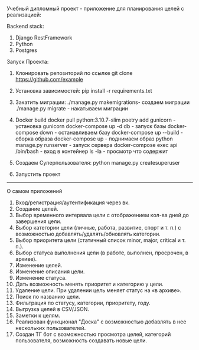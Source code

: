 Учебный дипломный проект - приложение для планирования целей с реализацией:
                     
                                
Backend stack: 
            
1) Django RestFramework
2) Python
3) Postgres
            
            
            
Запуск Проекта:
            
1) Клонировать репозиторий по ссылке
              git clone https://github.com/example
            
2) Установка зависимостей:
              pip install -r requirements.txt
            
3) Закатить миграции:
             ./manage.py makemigrations- создаем миграции
             ./manage.py migrate - накатываем миграции
            
4) Docker build
             docker pull python:3.10.7-slim
             poetry add gunicorn - установка gunicorn
             docker-compose up -d db - запуск базы
             docker-compose down - останавливаем базу
             docker-compose up --build - сборка образа
             docker-compose up  - поднимаем образ
             python manage.py runserver - запуск сервера
             docker-compose exec api /bin/bash - вход в контейнер
             ls -la - просмотр что содержит
            
5) Создаем Суперпользователя:
            python manage.py createsuperuser
            
6) Запустить проект
            
-----------------------------------------------------------------------------------------------------------------------------------------------------------------------
О самом приложений

1) Вход/регистрация/аутентификация через вк.
2) Создание целей.
3) Выбор временного интервала цели с отображением кол-ва дней до завершения цели.
4) Выбор категории цели (личные, работа, развитие, спорт и т. п.) с возможностью добавлять/удалять/обновлять категории.
5) Выбор приоритета цели (статичный список minor, major, critical и т. п.).
6) Выбор статуса выполнения цели (в работе, выполнен, просрочен, в архиве).
7) Изменение целей.
8) Изменение описания цели.
9) Изменение статуса.
10) Дать возможность менять приоритет и категорию у цели.
11) Удаление цели. При удалении цель меняет статус на «в архиве».
12) Поиск по названию цели.
13) Фильтрация по статусу, категории, приоритету, году.
14) Выгрузка целей в CSV/JSON.
15) Заметки к целям.
16) Реализован функционал "Доска" с возможностью добавлять в нее нескольких пользователей.
17) Создан ТГ бот с возможностью просмотра целей, категорий пользователя, возможность создавать новые цели.
